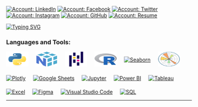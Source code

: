
[![Account: LinkedIn](https://img.shields.io/badge/Abdo%20Fahmy-LinkedIn-0077b5)](https://www.linkedin.com/in/abdo-fahmy-a65332244/)
[![Account: Facebook](https://img.shields.io/badge/Abdo%20Fahmy-Facebook-3B5998)](https://www.facebook.com/abdoh.rahman?mibextid=AEUHqQ)
[![Account: Twitter](https://img.shields.io/badge/Abdo%20Fahmy-Twitter-0084b4)](https://twitter.com/abdelrh80480054)
[![Account: Instagram](https://img.shields.io/badge/Abdo%20Fahmy-Instagram-966842)](https://instagram.com/abdo_fahmyrg?igshid=YmMyMTA2M2Y=)
[![Account: GitHub](https://img.shields.io/badge/Abdo%20Fahmy-GitHub-2b3137)](https://www.github.com/AbdoFahmyrg/)
[![Account: Resume](https://img.shields.io/badge/Download-CV-6b3237)](https://github.com/AbdoFahmyrg/AbdoFahmyrg/blob/main/Abdulrahman%20Fahmy%20Raghp.pdf)

<a href="https://git.io/typing-svg"><img src="https://readme-typing-svg.demolab.com?font=Fira+Code&weight=800&size=25&duration=3000&pause=503&center=true&vCenter=true&width=1000&lines=Hello+Everyone;My+name+is+Abdulrahman+Fahmy+.;I+am+a+Data+Analysis+.;and+my+interests+include+%5BPython+%2C+Statics+%2C" alt="Typing SVG" /></a>



<!DOCTYPE html>
<html lang="en">
<head>
    <meta charset="UTF-8">
    <meta name="viewport" content="width=device-width, initial-scale=1.0">
    <title>Languages and Tools</title>
    <style>
        .tools {
            display: flex;
            flex-wrap: wrap; /* يسمح بانتقال الأيقونات إلى السطر التالي إذا لزم الأمر */
            align-items: center; /* محاذاة الأيقونات عمودياً */
            gap: 20px; /* المسافة بين الأيقونات */
        }
        .tools img {
            width: 60px; /* تعديل حجم الأيقونات */
            height: 40px; /* تعديل حجم الأيقونات */
        }
    </style>
</head>
<body>
    <h3 align="left">Languages and Tools:</h3>
    <div class="tools">
        <a href="https://www.python.org/" target="_blank">
            <img src="https://raw.githubusercontent.com/devicons/devicon/master/icons/python/python-original.svg" alt="Python"/>
        </a>
        <a href="https://numpy.org/" target="_blank">
            <img src="https://raw.githubusercontent.com/devicons/devicon/master/icons/numpy/numpy-original.svg" alt="NumPy"/>
        </a>
        <a href="https://pandas.pydata.org/" target="_blank">
            <img src="https://raw.githubusercontent.com/devicons/devicon/master/icons/pandas/pandas-original.svg" alt="Pandas"/>
        </a>
        <a href="https://www.r-project.org/" target="_blank">
            <img src="https://raw.githubusercontent.com/devicons/devicon/master/icons/r/r-original.svg" alt="R"/>
        </a>
        <a href="https://seaborn.pydata.org/" target="_blank">
            <img src="https://seaborn.pydata.org/_static/logo-wide-lightbg.svg" alt="Seaborn"/>
        </a>
        <a href="https://matplotlib.org/" target="_blank">
            <img src="https://raw.githubusercontent.com/devicons/devicon/master/icons/matplotlib/matplotlib-original.svg" alt="Matplotlib"/>
        </a>
        <a href="https://plotly.com/" target="_blank">
            <img src="https://images.plot.ly/logo/new-branding/plotly-logomark.png" alt="Plotly"/>
        </a>
        <a href="https://www.google.com/sheets/about/" target="_blank">
            <img src="https://www.gstatic.com/images/branding/product/2x/sheets_48dp.png" alt="Google Sheets"/>
        </a>
        <a href="https://jupyter.org/" target="_blank">
            <img src="https://cdn.jsdelivr.net/gh/devicons/devicon/icons/jupyter/jupyter-original.svg" alt="Jupyter"/>
        </a>
        <a href="https://powerbi.microsoft.com/" target="_blank">
            <img src="https://upload.wikimedia.org/wikipedia/commons/c/cf/New_Power_BI_Logo.svg" alt="Power BI"/>
        </a>
        <a href="https://www.tableau.com/" target="_blank">
            <img src="https://www.tableau.com/sites/default/files/pages/tableaulogo_highres.png" alt="Tableau"/>
        </a>
        <a href="https://www.microsoft.com/en-us/microsoft-365/excel" target="_blank">
            <img src="https://upload.wikimedia.org/wikipedia/commons/thumb/7/73/Microsoft_Excel_2013-2019_logo.svg/1024px-Microsoft_Excel_2013-2019_logo.svg.png" alt="Excel"/>
        </a>
        <a href="https://www.figma.com/" target="_blank">
            <img src="https://www.vectorlogo.zone/logos/figma/figma-icon.svg" alt="Figma"/>
        </a>
        <a href="https://code.visualstudio.com/" target="_blank">
            <img src="https://cdn.jsdelivr.net/gh/devicons/devicon/icons/vscode/vscode-original.svg" alt="Visual Studio Code"/>
        </a>
        <a href="https://www.microsoft.com/en-us/sql-server" target="_blank">
            <img src="https://cdn.jsdelivr.net/gh/devicons/devicon/icons/microsoftsqlserver/microsoftsqlserver-original.svg" alt="SQL"/>
        </a>
    </div>
    <hr>
</body>
</html>

